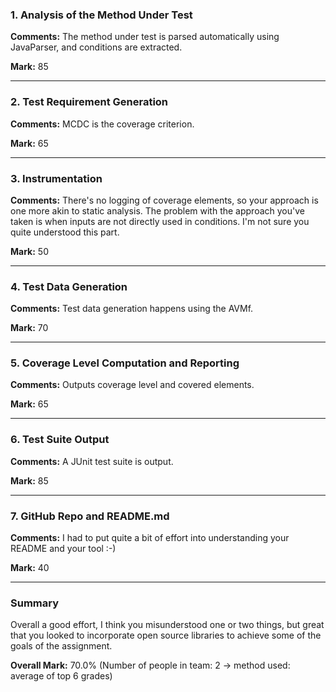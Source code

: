 ### 1. Analysis of the Method Under Test

__Comments:__ The method under test is parsed automatically using JavaParser,
and conditions are extracted. 

__Mark:__ 85

---

### 2. Test Requirement Generation

__Comments:__ MCDC is the coverage criterion.

__Mark:__ 65

---

### 3. Instrumentation

__Comments:__ There's no logging of coverage elements, so your approach is one
more akin to static analysis. The problem with the approach you've taken is when
inputs are not directly used in conditions. I'm not sure you quite understood
this part. 

__Mark:__ 50

---

### 4. Test Data Generation

__Comments:__ Test data generation happens using the AVMf. 

__Mark:__ 70

---

### 5. Coverage Level Computation and Reporting

__Comments:__ Outputs coverage level and covered elements. 

__Mark:__ 65

---

### 6. Test Suite Output

__Comments:__ A JUnit test suite is output. 

__Mark:__ 85

---

### 7. GitHub Repo and README.md

__Comments:__ I had to put quite a bit of effort into understanding your README
and your tool :-) 

__Mark:__ 40

---

### Summary

Overall a good effort, I think you misunderstood one or two things, but great
that you looked to incorporate open source libraries to achieve some of the
goals of the assignment. 

__Overall Mark:__ 70.0% (Number of people in team: 2 -> method used: average of top 6 grades)